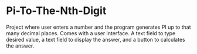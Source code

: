 # Pi-To-The-Nth-Digit
Project where user enters a number and the program generates PI up to that many decimal places. Comes with a user interface.
A text field to type desired value, a text field to display the answer, and a button to calculates the answer.
